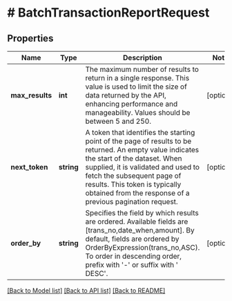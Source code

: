 # # BatchTransactionReportRequest

## Properties

Name | Type | Description | Notes
------------ | ------------- | ------------- | -------------
**max_results** | **int** | The maximum number of results to return in a single response. This value is used to limit the size of data returned by the API, enhancing performance and manageability. Values should be between 5 and 250. | [optional]
**next_token** | **string** | A token that identifies the starting point of the page of results to be returned. An empty value indicates the start of the dataset. When supplied, it is validated and used to fetch the subsequent page of results. This token is typically obtained from the response of a previous pagination request. | [optional]
**order_by** | **string** | Specifies the field by which results are ordered. Available fields are [trans_no,date_when,amount]. By default, fields are ordered by OrderByExpression(trans_no,ASC). To order in descending order, prefix with &#39;-&#39; or suffix with &#39; DESC&#39;. | [optional]

[[Back to Model list]](../../README.md#models) [[Back to API list]](../../README.md#endpoints) [[Back to README]](../../README.md)
